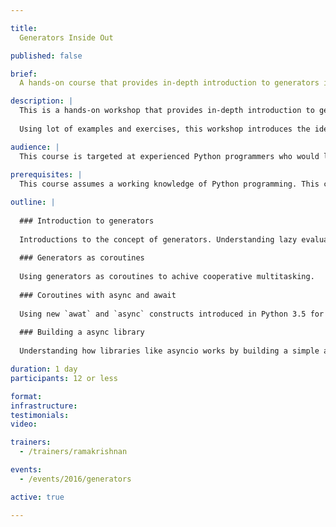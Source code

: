 ```yaml
---

title:
  Generators Inside Out

published: false

brief:
  A hands-on course that provides in-depth introduction to generators in Python.

description: |
  This is a hands-on workshop that provides in-depth introduction to generators in Python.
  
  Using lot of examples and exercises, this workshop introduces the idea of generators in depth with emphasis on the new style of programming that generators makes possible. We’ll also see how to build a cooperative multi-threading library using generators and explore the new async and await constructs of Python 3.

audience: |
  This course is targeted at experienced Python programmers who would like learn about using generators effectively in their applciations.
  
prerequisites: |
  This course assumes a working knowledge of Python programming. This course is *not* recommended for programmers who are new to Python.

outline: |
  
  ### Introduction to generators
  
  Introductions to the concept of generators. Understanding lazy evaluation and creating data flow pipelines using generators. Using generators to process larges datasets effectively.
  
  ### Generators as coroutines
  
  Using generators as coroutines to achive cooperative multitasking.
  
  ### Coroutines with async and await
  
  Using new `awat` and `async` constructs introduced in Python 3.5 for build coroutines.
  
  ### Building a async library
  
  Understanding how libraries like asyncio works by building a simple async library from scratch.

duration: 1 day
participants: 12 or less

format:
infrastructure:
testimonials:
video:

trainers:
  - /trainers/ramakrishnan

events:
  - /events/2016/generators

active: true

---
```

